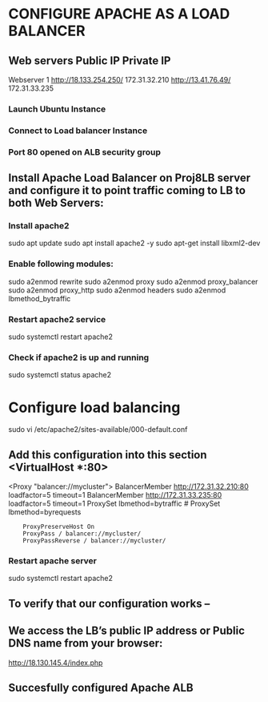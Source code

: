 
# CONFIGURE APACHE AS A LOAD BALANCER

## Web servers Public IP                      Private IP
Webserver 1   http://18.133.254.250/       172.31.32.210
http://13.41.76.49/                        172.31.33.235

### Launch Ubuntu Instance
### Connect to Load balancer Instance
### Port 80 opened on ALB security group

## Install Apache Load Balancer on Proj8LB server and configure it to point traffic coming to LB to both Web Servers:

### Install apache2
sudo apt update
sudo apt install apache2 -y
sudo apt-get install libxml2-dev

### Enable following modules:

sudo a2enmod rewrite
sudo a2enmod proxy
sudo a2enmod proxy_balancer
sudo a2enmod proxy_http
sudo a2enmod headers
sudo a2enmod lbmethod_bytraffic

### Restart apache2 service
sudo systemctl restart apache2

### Check if apache2 is up and running

sudo systemctl status apache2



# Configure load balancing

sudo vi /etc/apache2/sites-available/000-default.conf

## Add this configuration into this section <VirtualHost *:80>  </VirtualHost>

<Proxy "balancer://mycluster">
               BalancerMember http://172.31.32.210:80 loadfactor=5 timeout=1
               BalancerMember http://172.31.33.235:80 loadfactor=5 timeout=1
               ProxySet lbmethod=bytraffic
               # ProxySet lbmethod=byrequests
        </Proxy>

        ProxyPreserveHost On
        ProxyPass / balancer://mycluster/
        ProxyPassReverse / balancer://mycluster/

### Restart apache server

sudo systemctl restart apache2

## To verify that our configuration works – 
## We access the LB’s public IP address or Public DNS name from your browser:
http://18.130.145.4/index.php

## Succesfully configured Apache ALB



